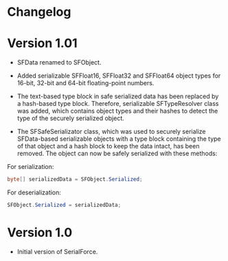 # Changelog

# Version 1.01

- SFData renamed to SFObject.

- Added serializable SFFloat16, SFFloat32 and SFFloat64 object types for 16-bit, 32-bit and 64-bit floating-point numbers.

- The text-based type block in safe serialized data has been replaced by a hash-based type block. Therefore, serializable SFTypeResolver class was added, which contains object types and their hashes to detect the type of the securely serialized object.

- The SFSafeSerializator class, which was used to securely serialize SFData-based serializable objects with a type block containing the type of that object and a hash block to keep the data intact, has been removed. The object can now be safely serialized with these methods:

For serialization:
```csharp
byte[] serializedData = SFObject.Serialized;
```
For deserialization:
```csharp
SFObject.Serialized = serializedData;
```
# Version 1.0
- Initial version of SerialForce.
